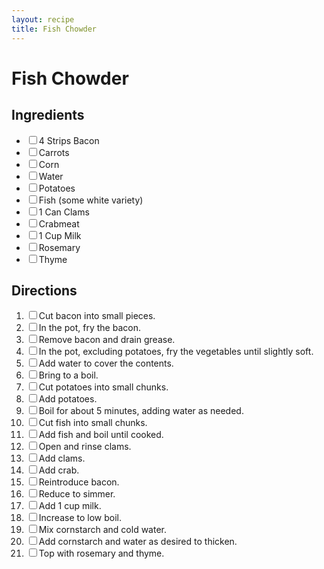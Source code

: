 ```yaml
---
layout: recipe
title: Fish Chowder
---
```


<h1>Fish Chowder</h1>

<section class="ingredients">
<h2>Ingredients</h2>
<ul class="ingredient-list">
<li><label><input type="checkbox">4 Strips Bacon</label></li>
<li><label><input type="checkbox">Carrots</label></li>
<li><label><input type="checkbox">Corn</label></li>
<li><label><input type="checkbox">Water</label></li>
<li><label><input type="checkbox">Potatoes</label></li>
<li><label><input type="checkbox">Fish (some white variety)</label></li>
<li><label><input type="checkbox">1 Can Clams</label></li>
<li><label><input type="checkbox">Crabmeat</label></li>
<li><label><input type="checkbox">1 Cup Milk</label></li>
<li><label><input type="checkbox">Rosemary</label></li>
<li><label><input type="checkbox">Thyme</label></li>
</ul>
</section>

<section class="directions">
<h2>Directions</h2>
<ol class="direction-list">
<li><label><input type="checkbox">Cut bacon into small pieces.</label></li>
<li><label><input type="checkbox">In the pot, fry the bacon.</label></li>
<li><label><input type="checkbox">Remove bacon and drain grease.</label></li>
<li><label><input type="checkbox">In the pot, excluding potatoes, fry the vegetables until slightly soft.</label></li>
<li><label><input type="checkbox">Add water to cover the contents.</label></li>
<li><label><input type="checkbox">Bring to a boil.</label></li>
<li><label><input type="checkbox">Cut potatoes into small chunks.</label></li>
<li><label><input type="checkbox">Add potatoes.</label></li>
<li><label><input type="checkbox">Boil for about 5 minutes, adding water as needed.</label></li>
<li><label><input type="checkbox">Cut fish into small chunks.</label></li>
<li><label><input type="checkbox">Add fish and boil until cooked.</label></li>
<li><label><input type="checkbox">Open and rinse clams.</label></li>
<li><label><input type="checkbox">Add clams.</label></li>
<li><label><input type="checkbox">Add crab.</label></li>
<li><label><input type="checkbox">Reintroduce bacon.</label></li>
<li><label><input type="checkbox">Reduce to simmer.</label></li>
<li><label><input type="checkbox">Add 1 cup milk.</label></li>
<li><label><input type="checkbox">Increase to low boil.</label></li>
<li><label><input type="checkbox">Mix cornstarch and cold water.</label></li>
<li><label><input type="checkbox">Add cornstarch and water as desired to thicken.</label></li>
<li><label><input type="checkbox">Top with rosemary and thyme.</label></li>
</ol>
</section>

